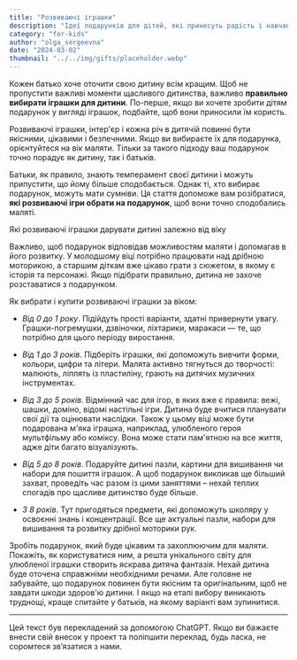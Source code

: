 ```yaml
---
title: "Розвиваючі іграшки"
description: "Ідеї подарунків для дітей, які принесуть радість і навчання"
category: "for-kids"
author: "olga_sergeevna"
date: "2024-03-02"
thumbnail: "../../img/gifts/placeholder.webp"
---
```


Кожен батько хоче оточити свою дитину всім кращим. Щоб не пропустити важливі моменти щасливого дитинства, важливо **правильно вибирати іграшки для дитини**. По-перше, якщо ви хочете зробити дітям подарунок у вигляді іграшок, подбайте, щоб вони приносили їм користь.

Розвиваючі іграшки, інтер'єр і кожна річ в дитячій повинні бути якісними, цікавими і безпечними. Якщо ви вибираєте їх для подарунка, орієнтуйтеся на вік маляти. Тільки за такого підходу ваш подарунок точно порадує як дитину, так і батьків.

Батьки, як правило, знають темперамент своєї дитини і можуть припустити, що йому більше сподобається. Однак ті, хто вибирає подарунок, можуть мати сумніви. Ця стаття допоможе вам розібратися, **які розвиваючі ігри обрати на подарунок**, щоб вони точно сподобались маляті.

Які розвиваючі іграшки дарувати дитині залежно від віку

Важливо, щоб подарунок відповідав можливостям маляти і допомагав в його розвитку. У молодшому віці потрібно працювати над дрібною моторикою, а старшим діткам вже цікаво грати з сюжетом, в якому є історія та персонажі. Якщо підібрати правильно, дитина не захоче розставатися з подарунком.

Як вибрати і купити розвиваючі іграшки за віком:

 - *Від 0 до 1 року*. Підійдуть прості варіанти, здатні привернути увагу. Грашки-погремушки, дзвіночки, ліхтарики, маракаси — те, що потрібно для цього періоду виростання.

 - *Від 1 до 3 років*. Підберіть іграшки, які допоможуть вивчити форми, кольори, цифри та літери. Малята активно тягнуться до творчості: малюють, ліплять із пластиліну, грають на дитячих музичних інструментах.

 - *Від 3 до 5 років*. Відмінний час для ігор, в яких вже є правила: вежі, шашки, доміно, відомі настільні ігри. Дитина буде вчитися планувати свої дії та оцінювати наслідки. Також у цьому віці може бути подарована м'яка іграшка, наприклад, улюбленого героя мультфільму або коміксу. Вона може стати пам'ятною на все життя, адже діти багато візуалізують.

 - *Від 5 до 8 років*. Подаруйте дитині пазли, картини для вишивання чи набори для пошиття іграшок. А щоб подарунок викликав ще більший захват, проведіть час разом із цими заняттями – нехай теплих спогадів про щасливе дитинство буде більше.

 - *З 8 років*. Тут пригодяться предмети, які допоможуть школяру у освоєнні знань і концентрації. Все ще актуальні пазли, набори для вишивання та розвитку дрібної моторики рук.

Зробіть подарунок, який буде цікавим та захоплюючим для маляти. Покажіть, як користуватися ним, а решта унікального світу для улюбленої іграшки створить яскрава дитяча фантазія. Нехай дитина буде оточена справжніми необхідними речами. Але головне не забувайте, що подарунок повинен бути якісним та оригінальним, щоб не завдати шкоди здоров'ю дитини. І якщо на етапі вибору виникають труднощі, краще спитайте у батьків, на якому варіанті вам зупинитися.

---

Цей текст був перекладений за допомогою ChatGPT. Якщо ви бажаєте внести свій внесок у проект та поліпшити переклад, будь ласка, не соромтеся зв’язатися з нами.

